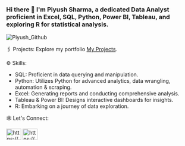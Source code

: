 ### Hi there 👋 I'm Piyush Sharma, a dedicated Data Analyst proficient in Excel, SQL, Python, Power BI, Tableau, and exploring R for statistical analysis.

![Piyush_Github](https://github.com/piyushsharma57/piyushsharma57/assets/116330274/830e25a9-a80c-42b8-b663-faabff83da9c)

🖇️ Projects: Explore my portfolio [My Projects](https://github.com/piyushsharma57/Data-Analysis-Projects).

⚙️ Skills:
   - SQL: Proficient in data querying and manipulation.
   - Python: Utilizes Python for advanced analytics, data wrangling, automation & scraping.
   - Excel: Generating reports and conducting comprehensive analysis.
   - Tableau & Power BI: Designs interactive dashboards for insights.
   - R: Embarking on a journey of data exploration.

🕸️ Let's Connect:
<p align="left">
  <a href="https://linkedin.com/in/https://www.linkedin.com/in/pys-shm/" target="_blank"><img align="center" src="https://raw.githubusercontent.com/rahuldkjain/github-profile-readme-generator/master/src/images/icons/Social/linked-in-alt.svg" alt="https://www.linkedin.com/in/pys-shm/" height="30" width="40" /></a>
  <a href="https://www.hackerrank.com/https://www.hackerrank.com/profile/piyushsharma2111" target="_blank"><img align="center" src="https://raw.githubusercontent.com/rahuldkjain/github-profile-readme-generator/master/src/images/icons/Social/hackerrank.svg" alt="https://www.hackerrank.com/profile/piyushsharma2111" height="30" width="40" /></a>
</p>

